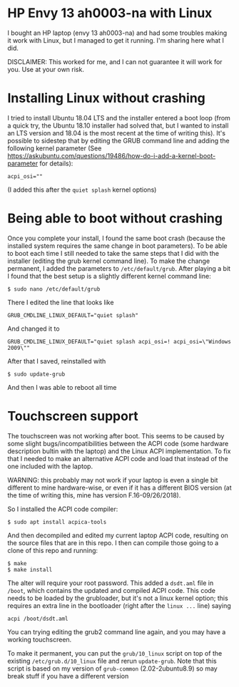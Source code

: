 HP Envy 13 ah0003-na with Linux
===============================

I bought an HP laptop (envy 13 ah0003-na) and had some troubles making it work
with Linux, but I managed to get it running. I'm sharing here what I did.

DISCLAIMER: This worked for me, and I can not guarantee it will work for you.
Use at your own risk.

Installing Linux without crashing
=================================

I tried to install Ubuntu 18.04 LTS and the installer entered a boot loop (from
a quick try, the Ubuntu 18.10 installer had solved that, but I wanted to install
an LTS version and 18.04 is the most recent at the time of writing this). It's
possible to sidestep that by editing the GRUB command line and adding the
following kernel parameter (See 
https://askubuntu.com/questions/19486/how-do-i-add-a-kernel-boot-parameter for
details):

```
acpi_osi=""
```

(I added this after the `quiet splash` kernel options)


Being able to boot without crashing
===================================

Once you complete your install, I found the same boot crash (because the
installed system requires the same change in boot parameters). To be able to
boot each time I still needed to take the same steps that I did with the
installer (editing the grub kernel command line). To make the
change permanent, I added the parameters to `/etc/default/grub`. After playing
a bit I found that the best setup is a slightly different kernel command line:

```
$ sudo nano /etc/default/grub
```

There I edited the line that looks like
```
GRUB_CMDLINE_LINUX_DEFAULT="quiet splash"
```

And changed it to
```
GRUB_CMDLINE_LINUX_DEFAULT="quiet splash acpi_osi=! acpi_osi=\"Windows 2009\""
```

After that I saved, reinstalled with

```
$ sudo update-grub
```

And then I was able to reboot all time

Touchscreen support
===================

The touchscreen was not working after boot. This seems to be caused by some
slight bugs/incompatibilities between the ACPI code (some hardware description
bultin with the laptop) and the Linux ACPI implementation. To fix that I needed
to make an alternative ACPI code and load that instead of the one included with
the laptop.

WARNING: this probably may not work if your laptop is even a single bit different
to mine hardware-wise, or even if it has a different BIOS version (at the time of
writing this, mine has version  F.16-09/26/2018).

So I installed the ACPI code compiler:

```
$ sudo apt install acpica-tools
``` 

And then decompiled and edited my current laptop ACPI code, resulting on the
source files that are in this repo. I then can compile those going to a clone
of this repo and running:

```
$ make
$ make install
```

The alter will require your root password. This added a `dsdt.aml` file in 
`/boot`, which contains the updated and compiled ACPI code. This code needs
to be loaded by the grubloader, but it's not a linux kernel option; this
requires an extra line in the bootloader (right after the `linux ...` line)
saying

```
acpi /boot/dsdt.aml
``` 

You can trying editing the grub2 command line again, and you may have a working
touchscreen.

To make it permanent, you can put the `grub/10_linux` script on top of the
existing `/etc/grub.d/10_linux` file and rerun `update-grub`. Note that this
script is based on my version of `grub-common` (2.02-2ubuntu8.9) so may break 
stuff if you have a different version
